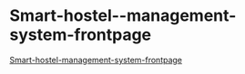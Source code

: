 # Smart-hostel--management-system-frontpage
[Smart-hostel-management-system-frontpage]( https://divyadharshiniannadurai.github.io/Smart-hostel--management-system-frontpage/)

